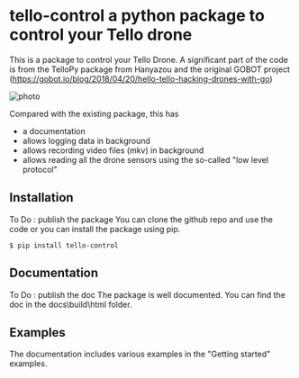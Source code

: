 # tello-control a python package to control your Tello drone

This is a package to control your Tello Drone. A significant part of the code is from the TelloPy package 
from Hanyazou and the original GOBOT project (https://gobot.io/blog/2018/04/20/hello-tello-hacking-drones-with-go)

![photo](images/telloDrone.jpg.jpg)

Compared with the existing package, this has
+ a documentation
+ allows logging data in background
+ allows recording video files (mkv) in background
+ allows reading all the drone sensors using the so-called "low level protocol"

## Installation
To Do : publish the package
You can clone the github repo and use the code or you can install the package using pip.

```
$ pip install tello-control
```

## Documentation
To Do : publish the doc
The package is well documented. You can find the doc in the docs\build\html folder.

## Examples
The documentation includes various examples in the "Getting started" examples.
